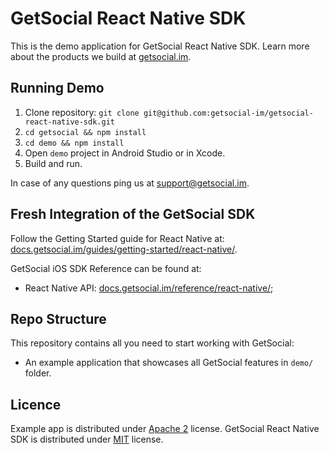# GetSocial React Native SDK

This is the demo application for GetSocial React Native SDK. Learn more about the products we build at [getsocial.im](https://www.getsocial.im).

## Running Demo

1. Clone repository: `git clone git@github.com:getsocial-im/getsocial-react-native-sdk.git`
1. `cd getsocial && npm install`
1. `cd demo && npm install`
1. Open `demo` project in Android Studio or in Xcode.
1. Build and run.

In case of any questions ping us at [support@getsocial.im](mailto:support@getsocial.im).

## Fresh Integration of the GetSocial SDK

Follow the Getting Started guide for React Native at: [docs.getsocial.im/guides/getting-started/react-native/](http://docs.getsocial.im/guides/getting-started/react-native/).

GetSocial iOS SDK Reference can be found at:

- React Native API: [docs.getsocial.im/reference/react-native/](http://docs.getsocial.im/reference/react-native/); 

## Repo Structure

This repository contains all you need to start working with GetSocial:

- An example application that showcases all GetSocial features in `demo/` folder.

## Licence

Example app is distributed under [Apache 2](https://choosealicense.com/licenses/apache-2.0/) license. 
GetSocial React Native SDK is distributed under [MIT](https://choosealicense.com/licenses/mit/) license.
